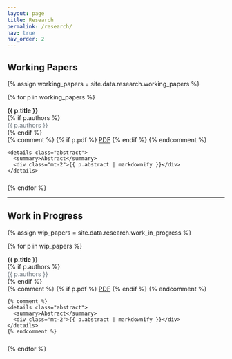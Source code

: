 ```yaml
---
layout: page
title: Research
permalink: /research/
nav: true
nav_order: 2
---
```


<style>
.paper-block { margin-bottom: 1.5rem; }
.paper-title { font-weight: 600; }
.paper-meta  { color: #6c757d; }

details.abstract { display: inline-block; margin-left: .5rem; }
details.abstract summary {
  list-style: none;
  cursor: pointer;
  display: inline;
  color: #999;
  font-size: .875rem;
  font-style: normal;
}
details.abstract summary::-webkit-details-marker { display: none; }
details.abstract summary::before {
  content: "> ";
  color: #999;
  font-style: normal;
}
details.abstract[open] summary { background: transparent; }
</style>

## Working Papers

{% assign working_papers = site.data.research.working_papers %}

{% for p in working_papers %}
<div class="paper-block">
  <div class="paper-title">{{ p.title }}</div>
  {% if p.authors %}<div class="paper-meta">{{ p.authors }}</div>{% endif %}
  <div class="mt-1">
    {% comment %}
    {% if p.pdf %}
      <a class="btn btn-sm btn-outline-primary" href="{{ p.pdf | relative_url }}" target="_blank" rel="noopener">PDF</a>
    {% endif %}
    {% endcomment %}

    <details class="abstract">
      <summary>Abstract</summary>
      <div class="mt-2">{{ p.abstract | markdownify }}</div>
    </details>
  </div>
</div>
{% endfor %}

<hr>

## Work in Progress

{% assign wip_papers = site.data.research.work_in_progress %}

{% for p in wip_papers %}
<div class="paper-block">
  <div class="paper-title">{{ p.title }}</div>
  {% if p.authors %}<div class="paper-meta">{{ p.authors }}</div>{% endif %}
  <div class="mt-1">
    {% comment %}
    {% if p.pdf %}
      <a class="btn btn-sm btn-outline-primary" href="{{ p.pdf | relative_url }}" target="_blank" rel="noopener">PDF</a>
    {% endif %}
    {% endcomment %}

    {% comment %}
    <details class="abstract">
      <summary>Abstract</summary>
      <div class="mt-2">{{ p.abstract | markdownify }}</div>
    </details>
    {% endcomment %}
  </div>
</div>
{% endfor %}


